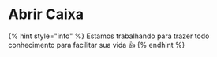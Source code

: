 # Abrir Caixa

{% hint style="info" %}
Estamos trabalhando para trazer todo conhecimento para facilitar sua vida 👍
{% endhint %}
